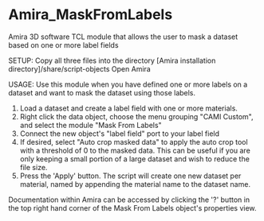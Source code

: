 # Amira_MaskFromLabels
Amira 3D software TCL module that allows the user to mask a dataset based on one or more label fields

SETUP:
Copy all three files into the directory [Amira installation directory]/share/script-objects
Open Amira

USAGE:
Use this module when you have defined one or more labels on a dataset and want to mask the dataset using those labels.

1. Load a dataset and create a label field with one or more materials. 
2. Right click the data object, choose the menu grouping "CAMI Custom", and select the module "Mask From Labels"
3. Connect the new object's "label field" port to your label field
4. If desired, select "Auto crop masked data" to apply the auto crop tool with a threshold of 0 to the masked data. This can be useful if you are only keeping a small portion of a large dataset and wish to reduce the file size.
5. Press the 'Apply' button. The script will create one new dataset per material, named by appending the material name to the dataset name.

Documentation within Amira can be accessed by clicking the '?' button in the top right hand corner of the Mask From Labels object's properties view.
